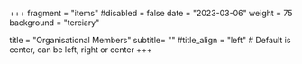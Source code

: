 +++
fragment = "items"
#disabled = false
date = "2023-03-06"
weight = 75
background = "terciary"

title = "Organisational Members"
subtitle= ""
#title_align = "left" # Default is center, can be left, right or center
+++
